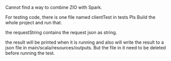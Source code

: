 Cannot find a way to combine ZIO with Spark.

For testing code, there is one file named clientTest in tests Pls Build the whole project and run that.

the requestString contains the request json as string. 

the result will be printed when it is running and also will write the result to a json file in main/scala/resources/outputs. But the file in it need to be deleted before running the test.